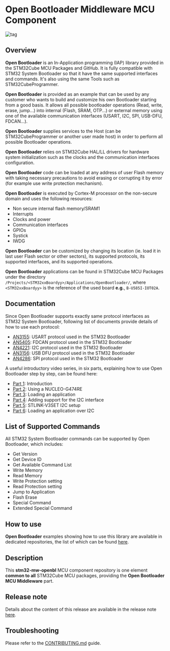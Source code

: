 # Open Bootloader Middleware MCU Component

![tag](https://img.shields.io/badge/tag-v3.0.1-brightgreen.svg)

## Overview

**Open Bootloader** is an In-Application programming (IAP) library provided in the STM32Cube MCU Packages and GitHub. It is fully compatible with STM32 System Bootloader so that it have the same supported interfaces and commands. It's also using the same Tools such as STM32CubeProgrammer.

**Open Bootloader** is provided as an example that can be used by any customer who wants to build and customize his own Bootloader starting from a good basis. It allows all possible bootloader operations (Read, write, erase, jump...) into internal (Flash, SRAM, OTP...) or external memory using one of the available communication interfaces (USART, I2C, SPI, USB-DFU, FDCAN...).

**Open Bootloader** supplies services to the Host (can be STM32CubeProgrammer or another user made host) in order to perform all possible Bootloader operations.

**Open Bootloader** relies on STM32Cube HAL/LL drivers for hardware system initialization such as the clocks and the communication interfaces configuration.

**Open Bootloader** code can be loaded at any address of user Flash memory with taking necessary precautions to avoid erasing or corrupting it by error (for example use write protection mechanism).

**Open Bootloader** is executed by Cortex-M processor on the non-secure domain and uses the following resources:
 - Non secure internal flash memory/SRAM1
 - Interrupts
 - Clocks and power
 - Communication interfaces
 - GPIOs
 - Systick
 - IWDG

**Open Bootloader** can be customized by changing its location (ie. load it in last user Flash sector or other sectors), its supported protocols, its supported interfaces, and its supported operations.

**Open Bootloader** applications can be found in STM32Cube MCU Packages under the directory `/Projects/<STM32xxBoardyy>/Applications/OpenBootloader/`, where `<STM32xxBoardyy>` is the reference of the used board **e.g.**, `B-U585I-IOT02A`.

## Documentation

Since Open Bootloader supports exactly same protocol interfaces as STM32 System Bootloader, following list of documents provide details of how to use each protocol:
- [AN3155](https://www.st.com/resource/en/application_note/CD00264342.pdf): USART protocol used in the STM32 Bootloader
- [AN5405](https://www.st.com/resource/en/application_note/dm00660346.pdf): FDCAN protocol used in the STM32 Bootloader
- [AN4221](https://www.st.com/resource/en/application_note/DM00072315.pdf): I2C protocol used in the STM32 Bootloader
- [AN3156](https://www.st.com/resource/en/application_note/cd00264379.pdf): USB DFU protocol used in the STM32 Bootloader
- [AN4286](https://www.st.com/resource/en/application_note/DM00081379.pdf): SPI protocol used in the STM32 Bootloader

A useful introductory video series, in six parts, explaining how to use Open Bootloader step by step, can be found here: 
 - [Part 1](https://www.youtube.com/watch?v=_gejWsAn5kg): Introduction
 - [Part 2](https://www.youtube.com/watch?v=kYr7UMieRTo): Using a NUCLEO-G474RE
 - [Part 3](https://www.youtube.com/watch?v=JUBac27tOis): Loading an application
 - [Part 4](https://www.youtube.com/watch?v=7sMDBSlZ7bU): Adding support for the I2C interface
 - [Part 5](https://www.youtube.com/watch?v=rr1W5h94qLU): STLINK-V3SET I2C setup
 - [Part 6](https://www.youtube.com/watch?v=IZ6BpDIm6O0): Loading an application over I2C

## List of Supported Commands

All STM32 System Bootloader commands can be supported by Open Bootloader, which includes:
 - Get Version
 - Get Device ID
 - Get Available Command List
 - Write Memory
 - Read Memory
 - Write Protection setting
 - Read Protection setting
 - Jump to Application
 - Flash Erase
 - Special Command
 - Extended Special Command

## How to use

**Open Bootloader** examples showing how to use this library are available in dedicated repositories, the list of which can be found [here](https://github.com/STMicroelectronics/STM32Cube_MCU_Overall_Offer/blob/master/README.md#stm32cube-middleware-libraries-and-applications).

## Description

This **stm32-mw-openbl** MCU component repository is one element **common to all** STM32Cube MCU packages, providing the **Open Bootloader MCU Middleware** part.

## Release note

Details about the content of this release are available in the release note [here](https://htmlpreview.github.io/?https://github.com/STMicroelectronics/stm32-mw-openbl/blob/release/v3.x.x/Release_Notes.html).

## Troubleshooting

Please refer to the [CONTRIBUTING.md](CONTRIBUTING.md) guide.
